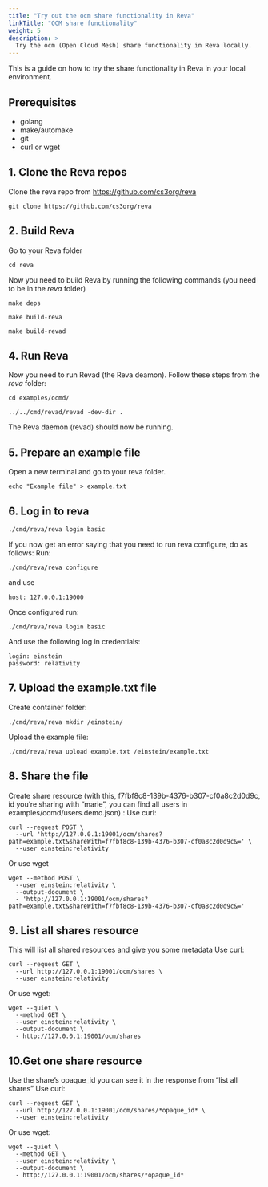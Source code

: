 ```yaml
---
title: "Try out the ocm share functionality in Reva"
linkTitle: "OCM share functionality"
weight: 5
description: >
  Try the ocm (Open Cloud Mesh) share functionality in Reva locally.
---
```


This is a guide on how to try the share functionality in Reva in your local environment.

## Prerequisites
* golang
* make/automake
* git
* curl or wget

## 1. Clone the Reva repos
Clone the reva repo from https://github.com/cs3org/reva 

```
git clone https://github.com/cs3org/reva
```

## 2. Build Reva
Go to your Reva folder 

```
cd reva
```

Now you need to build Reva by running the following commands (you need to be in the *reva* folder)

```
make deps
```

```
make build-reva
```

```
make build-revad
```

## 4. Run Reva
Now you need to run Revad (the Reva deamon). Follow these steps
from the *reva* folder:

```
cd examples/ocmd/
``` 

```
../../cmd/revad/revad -dev-dir .
``` 

The Reva daemon (revad) should now be running.

## 5. Prepare an example file
Open a new terminal and go to your reva folder.

```
echo "Example file" > example.txt
```

## 6. Log in to reva
```
./cmd/reva/reva login basic
```

If you now get an error saying that you need to run reva configure, do as follows:
Run:

```
./cmd/reva/reva configure
```

and use 

```
host: 127.0.0.1:19000
```

Once configured run:

```
./cmd/reva/reva login basic
```

And use the following log in credentials:

```
login: einstein
password: relativity
```

## 7. Upload the example.txt file
Create container folder:

```
./cmd/reva/reva mkdir /einstein/
```

Upload the example file:

```
./cmd/reva/reva upload example.txt /einstein/example.txt
```

## 8. Share the file
Create share resource (with this, f7fbf8c8-139b-4376-b307-cf0a8c2d0d9c, id you’re sharing with “marie”, you can find all users in examples/ocmd/users.demo.json) :
Use curl:

```
curl --request POST \
  --url 'http://127.0.0.1:19001/ocm/shares?path=example.txt&shareWith=f7fbf8c8-139b-4376-b307-cf0a8c2d0d9c&=' \
  --user einstein:relativity
```

Or use wget

```
wget --method POST \
  --user einstein:relativity \
  --output-document \
  - 'http://127.0.0.1:19001/ocm/shares?path=example.txt&shareWith=f7fbf8c8-139b-4376-b307-cf0a8c2d0d9c&='
```

## 9. List all shares resource
This will list all shared resources and give you some metadata
Use curl:

```
curl --request GET \
  --url http://127.0.0.1:19001/ocm/shares \
  --user einstein:relativity
```  

Or use wget:

```
wget --quiet \
  --method GET \
  --user einstein:relativity \
  --output-document \
  - http://127.0.0.1:19001/ocm/shares
```

## 10.Get one share resource
Use the share’s opaque_id you can see it in the response from “list all shares”
Use curl:

```
curl --request GET \
  --url http://127.0.0.1:19001/ocm/shares/*opaque_id* \
  --user einstein:relativity
```

Or use wget:

```
wget --quiet \
  --method GET \
  --user einstein:relativity \
  --output-document \
  - http://127.0.0.1:19001/ocm/shares/*opaque_id*
```
